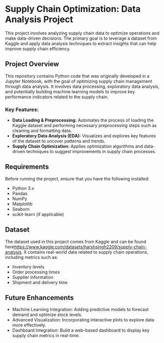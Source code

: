 # Supply Chain Optimization: Data Analysis Project

This project involves analyzing supply chain data to optimize operations and make data-driven decisions. The primary goal is to leverage a dataset from Kaggle and apply data analysis techniques to extract insights that can help improve supply chain efficiency.

## Project Overview

This repository contains Python code that was originally developed in a Jupyter Notebook, with the goal of optimizing supply chain management through data analysis. It involves data processing, exploratory data analysis, and potentially building machine learning models to improve key performance indicators related to the supply chain.

### Key Features:

- **Data Loading & Preprocessing:** Automates the process of loading the Kaggle dataset and performing necessary preprocessing steps such as cleaning and formatting data.
- **Exploratory Data Analysis (EDA):** Visualizes and explores key features of the dataset to uncover patterns and trends.
- **Supply Chain Optimization:** Applies optimization algorithms and data-driven techniques to suggest improvements in supply chain processes.

## Requirements

Before running the project, ensure that you have the following installed:

- Python 3.x
- Pandas
- NumPy
- Matplotlib
- Seaborn
- scikit-learn (if applicable)

## Dataset
The dataset used in this project comes from Kaggle and can be found here<https://www.kaggle.com/datasets/harshsingh2209/supply-chain-analysis>. It contains real-world data related to supply chain operations, including metrics such as:

* Inventory levels
* Order processing times
* Supplier information
* Shipment and delivery time

## Future Enhancements

* Machine Learning Integration: Adding predictive models to forecast demand and optimize stock levels.
* Advanced Visualization: Incorporating interactive plots to explore data more effectively.
* Dashboard Integration: Build a web-based dashboard to display key supply chain metrics in real-time.
